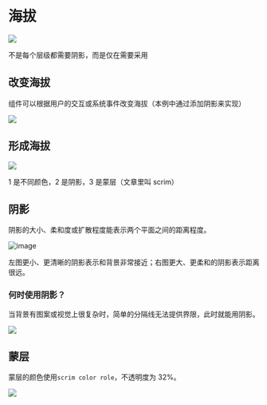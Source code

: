 # 海拔

![](https://lh3.googleusercontent.com/qVW8urfZa3jvqJwERVwpU5e2f5ymWgMZjY3BTLOGR_n2OBwl8n94v0wpsSWgTKNUfGFUZGEoUFzOTNrquB-rJvxit41s5gr7Py0Gq2L33fs38g=s0)

不是每个层级都需要阴影，而是仅在需要采用

## 改变海拔

组件可以根据用户的交互或系统事件改变海拔（本例中通过添加阴影来实现）

![](https://felbry.github.io/picx-images-hosting/zindex2.esehswvo7.gif)

## 形成海拔

![](https://lh3.googleusercontent.com/zRsfQByi4DAtv8IIeKdhr2kIsiYzFTGHUenDsGqz6wz8WYxaiOFEV17pI6YbbA4RYxAlIR8T8SOn0Enm4N9sg1AeBld8_ezOYVseYegHG8ijRw=s0)

1 是不同颜色，2 是阴影，3 是蒙层（文章里叫 scrim）

## 阴影

阴影的大小、柔和度或扩散程度能表示两个平面之间的距离程度。

![image](https://felbry.github.io/picx-images-hosting/image.7ax2207ttj.webp)

左图更小、更清晰的阴影表示和背景非常接近；右图更大、更柔和的阴影表示距离很远。

### 何时使用阴影？

当背景有图案或视觉上很复杂时，简单的分隔线无法提供界限，此时就能用阴影。

![](https://lh3.googleusercontent.com/P24wNEodwt-0_nWadPmEJF7OhaLbSj5uEedeU5Duj1IrbRYhs8SFexZ80Ipl_2jE81xyWQY164yYAHa24Z5Q0GOyLrOO7qpqTfr6v6mjVpSF=s0)

## 蒙层

蒙层的颜色使用`scrim color role`，不透明度为 32%。

![](https://lh3.googleusercontent.com/yRuvEj9pwX6IVcpMFmFKcfUoNAJTYgvhZClKnqXOgW-ALD3bFgtWThUsOY-H7GqEy538_ejZRfXw0NWgpzQKBKg1IqNUXxwzTtiLR_UX23CLKg=s0)
